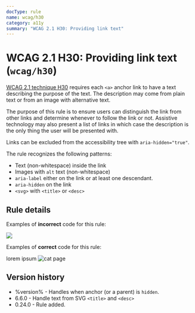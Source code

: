 ```yaml
---
docType: rule
name: wcag/h30
category: a11y
summary: "WCAG 2.1 H30: Providing link text"
---
```


# WCAG 2.1 H30: Providing link text (`wcag/h30`)

[WCAG 2.1 technique H30][1] requires each `<a>` anchor link to have a text
describing the purpose of the text. The description may come from plain text or
from an image with alternative text.

The purpose of this rule is to ensure users can distinguish the link from other
links and determine whenever to follow the link or not. Assistive technology may
also present a list of links in which case the description is the only thing the
user will be presented with.

Links can be excluded from the accessibility tree with `aria-hidden="true"`.

The rule recognizes the following patterns:

- Text (non-whitespace) inside the link
- Images with `alt` text (non-whitespace)
- `aria-label` either on the link or at least one descendant.
- `aria-hidden` on the link
- `<svg>` with `<title>` or `<desc>`

[1]: https://www.w3.org/WAI/WCAG21/Techniques/html/H30

## Rule details

Examples of **incorrect** code for this rule:

<validate name="incorrect" rules="wcag/h30">
	<a><img src="cat.gif"></a>
</validate>

Examples of **correct** code for this rule:

<validate name="correct" rules="wcag/h30">
	<a>lorem ipsum</a>
	<a><img src="cat.gif" alt="cat page"></a>
	<a aria-label="lorem ipsum"></a>
	<a aria-hidden="true"></a>
</validate>

## Version history

- %version% - Handles when anchor (or a parent) is `hidden`.
- 6.6.0 - Handle text from SVG `<title>` and `<desc>`
- 0.24.0 - Rule added.
